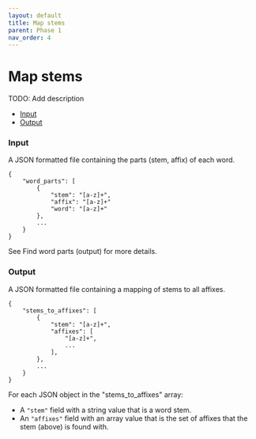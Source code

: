 ```yaml
---
layout: default
title: Map stems
parent: Phase 1
nav_order: 4
---
```


# Map stems

TODO: Add description

+ [Input](#input)
+ [Output](#output)

### Input

A JSON formatted file containing the parts (stem, affix) of each word.

```
{
    "word_parts": [
        {
            "stem": "[a-z]+",
            "affix": "[a-z]+"
            "word": "[a-z]+"
        },
        ...
    }
}
```

See Find word parts (output) for more details.

### Output

A JSON formatted file containing a mapping of stems to all affixes.

```
{
    "stems_to_affixes": [
        {
            "stem": "[a-z]+",
            "affixes": [
                "[a-z]+",
                ...
            ],
        },
        ...
    }
}
```

For each JSON object in the "stems_to_affixes" array:

+ A `"stem"` field with a string value that is a word stem.
+ An `"affixes"` field with an array value that is the set of affixes that the stem (above) is found with.
